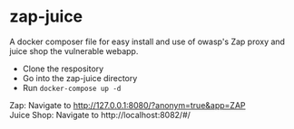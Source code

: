 # zap-juice
A docker composer file for easy install and use of owasp's Zap proxy and juice shop the vulnerable webapp.

- Clone the respository 
- Go into the zap-juice directory
- Run ```docker-compose up -d```

Zap: Navigate to http://127.0.0.1:8080/?anonym=true&app=ZAP \
Juice Shop: Navigate to http://localhost:8082/#/

